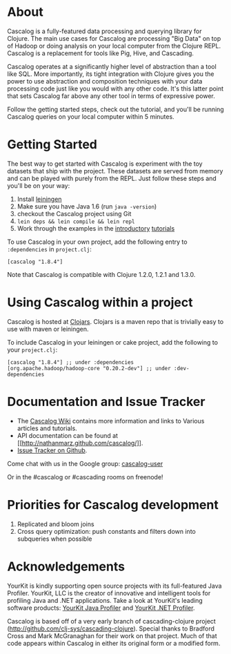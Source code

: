 # About

Cascalog is a fully-featured data processing and querying library for Clojure. The main use cases for Cascalog are processing "Big Data" on top of Hadoop or doing analysis on your local computer from the Clojure REPL. Cascalog is a replacement for tools like Pig, Hive, and Cascading.

Cascalog operates at a significantly higher level of abstraction than a tool like SQL. More importantly, its tight integration with Clojure gives you the power to use abstraction and composition techniques with your data processing code just like you would with any other code. It's this latter point that sets Cascalog far above any other tool in terms of expressive power.

Follow the getting started steps, check out the tutorial, and you'll be running Cascalog queries on your local computer within 5 minutes.

# Getting Started

The best way to get started with Cascalog is experiment with the toy datasets that ship with the project. These datasets are served from memory and can be played with purely from the REPL. Just follow these steps and you'll be on your way:

1. Install [leiningen](http://github.com/technomancy/leiningen)
2. Make sure you have Java 1.6 (run `java -version`)
3. checkout the Cascalog project using Git
4. `lein deps && lein compile && lein repl`
5. Work through the examples in the [introductory](http://nathanmarz.com/blog/introducing-cascalog-a-clojure-based-query-language-for-hado.html) [tutorials](http://nathanmarz.com/blog/new-cascalog-features-outer-joins-combiners-sorting-and-more.html)

To use Cascalog in your own project, add the following entry to `:dependencies` in `project.clj`:

    [cascalog "1.8.4"]

Note that Cascalog is compatible with Clojure 1.2.0, 1.2.1 and 1.3.0. 

# Using Cascalog within a project

Cascalog is hosted at [Clojars](http://clojars.org/cascalog). Clojars is a maven repo that is trivially easy to use with maven or leiningen.

To include Cascalog in your leiningen or cake project, add the following to your `project.clj`:

    [cascalog "1.8.4"] ;; under :dependencies
    [org.apache.hadoop/hadoop-core "0.20.2-dev"] ;; under :dev-dependencies
    
# Documentation and Issue Tracker

- The [Cascalog Wiki](https://github.com/nathanmarz/cascalog/wiki) contains more information and links to Various articles and tutorials.
- API documentation can be found at [[http://nathanmarz.github.com/cascalog/]].
- [Issue Tracker on Github](https://github.com/nathanmarz/cascalog/issues).

Come chat with us in the Google group: [cascalog-user](http://groups.google.com/group/cascalog-user)

Or in the #cascalog or #cascading rooms on freenode!

# Priorities for Cascalog development

1. Replicated and bloom joins
2. Cross query optimization: push constants and filters down into subqueries when possible

# Acknowledgements

YourKit is kindly supporting open source projects with its full-featured Java Profiler. YourKit, LLC is the creator of innovative and intelligent tools for profiling Java and .NET applications. Take a look at YourKit's leading software products: [YourKit Java Profiler](http://www.yourkit.com/java/profiler/index.jsp) and [YourKit .NET Profiler](http://www.yourkit.com/.net/profiler/index.jsp).

Cascalog is based off of a very early branch of cascading-clojure project (http://github.com/clj-sys/cascading-clojure). Special thanks to Bradford Cross and Mark McGranaghan for their work on that project. Much of that code appears within Cascalog in either its original form or a modified form.
